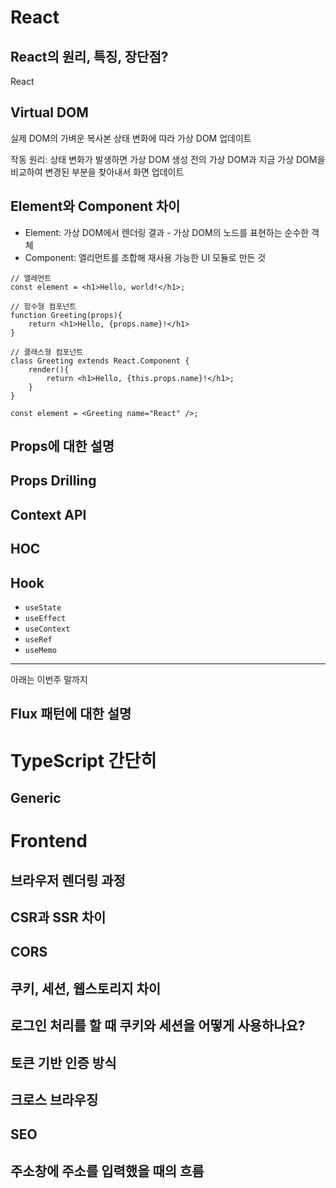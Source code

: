 # React 
## React의 원리, 특징, 장단점?
React

## Virtual DOM 
실제 DOM의 가벼운 복사본 
상태 변화에 따라 가상 DOM 업데이트 

작동 원리: 상태 변화가 발생하면 가상 DOM 생성 
전의 가상 DOM과 지금 가상 DOM을 비교하여 
변경된 부분을 찾아내서 화면 업데이트 


## Element와 Component 차이 
- Element: 가상 DOM에서 렌더링 결과 - 가상 DOM의 노드를 표현하는 순수한 객체 
- Component: 엘리먼트를 조합해 재사용 가능한 UI 모듈로 만든 것 

```
// 엘레먼트 
const element = <h1>Hello, world!</h1>;

// 함수형 컴포넌트
function Greeting(props){
    return <h1>Hello, {props.name}!</h1>
}

// 클래스형 컴포넌트 
class Greeting extends React.Component { 
    render(){
        return <h1>Hello, {this.props.name}!</h1>;
    }
}

const element = <Greeting name="React" />;
```

## Props에 대한 설명


## Props Drilling 


## Context API 


## HOC 


## Hook

- `useState`
- `useEffect` 
- `useContext` 
- `useRef` 
- `useMemo` 


-------------------------- 
아래는 이번주 말까지 

## Flux 패턴에 대한 설명 


# TypeScript 간단히 
## Generic 


# Frontend 
## 브라우저 렌더링 과정 

## CSR과 SSR 차이 

## CORS 

## 쿠키, 세션, 웹스토리지 차이 

## 로그인 처리를 할 때 쿠키와 세션을 어떻게 사용하나요?

## 토큰 기반 인증 방식 

## 크로스 브라우징 

## SEO 

## 주소창에 주소를 입력했을 때의 흐름 